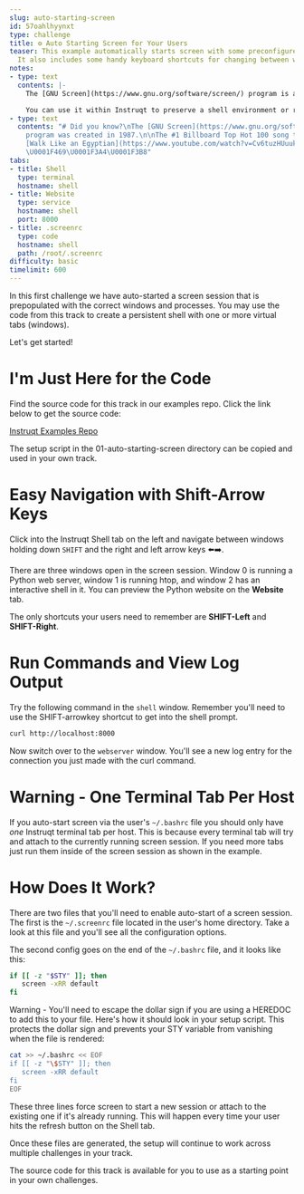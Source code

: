 ```yaml
---
slug: auto-starting-screen
id: 57oahlhyynxt
type: challenge
title: ⚙️ Auto Starting Screen for Your Users
teaser: This example automatically starts screen with some preconfigured windows.
  It also includes some handy keyboard shortcuts for changing between windows.
notes:
- type: text
  contents: |-
    The [GNU Screen](https://www.gnu.org/software/screen/) program is a Terminal Multiplexer.

    You can use it within Instruqt to preserve a shell environment or running command across multiple challenges.
- type: text
  contents: "# Did you know?\nThe [GNU Screen](https://www.gnu.org/software/screen/)
    program was created in 1987.\n\nThe #1 Billboard Top Hot 100 song that year was
    [Walk Like an Egyptian](https://www.youtube.com/watch?v=Cv6tuzHUuuk) by the Bangles.
    \U0001F469‍\U0001F3A4\U0001F3B8"
tabs:
- title: Shell
  type: terminal
  hostname: shell
- title: Website
  type: service
  hostname: shell
  port: 8000
- title: .screenrc
  type: code
  hostname: shell
  path: /root/.screenrc
difficulty: basic
timelimit: 600
---
```

<style type="text/css" rel="stylesheet">
hr.cyan { background-color: cyan; color: cyan; height: 2px; margin-bottom: -10px; }
h2.cyan { color: cyan; }
</style>In this first challenge we have auto-started a screen session that is prepopulated with the correct windows and processes. You may use the code from this track to create a persistent shell with one or more virtual tabs (windows).

Let's get started!

I'm Just Here for the Code
==========================

Find the source code for this track in our examples repo. Click the link below to get the source code:

[Instruqt Examples Repo](https://github.com/instruqt/examples/tree/master/instruqt-tracks/persist-shell-session)

The setup script in the 01-auto-starting-screen directory can be copied and used in your own track.

Easy Navigation with Shift-Arrow Keys
=====================================

Click into the Instruqt Shell tab on the left and navigate between windows holding down `SHIFT` and the right and left arrow keys ⬅️➡️.

There are three windows open in the screen session. Window 0 is running a Python web server, window 1 is running htop, and window 2 has an interactive shell in it. You can preview the Python website on the **Website** tab.

The only shortcuts your users need to remember are **SHIFT-Left** and **SHIFT-Right**.<br>

Run Commands and View Log Output
================================

Try the following command in the `shell` window. Remember you'll need to use the SHIFT-arrowkey shortcut to get into the shell prompt.

```bash
curl http://localhost:8000
```

Now switch over to the `webserver` window. You'll see a new log entry for the connection you just made with the curl command.<br>

Warning - One Terminal Tab Per Host
=====================================

If you auto-start screen via the user's `~/.bashrc` file you should only have *one* Instruqt terminal tab per host. This is because every terminal tab will try and attach to the currently running screen session. If you need more tabs just run them inside of the screen session as shown in the example.<br>

How Does It Work?
=================

There are two files that you'll need to enable auto-start of a screen session. The first is the `~/.screenrc` file located in the user's home directory. Take a look at this file and you'll see all the configuration options.

The second config goes on the end of the `~/.bashrc` file, and it looks like this:

```bash
if [[ -z "$STY" ]]; then
   screen -xRR default
fi
```

Warning - You'll need to escape the dollar sign if you are using a HEREDOC to add this to your file. Here's how it should look in your setup script. This protects the dollar sign and prevents your STY variable from vanishing when the file is rendered:

```bash
cat >> ~/.bashrc << EOF
if [[ -z "\$STY" ]]; then
   screen -xRR default
fi
EOF
```

These three lines force screen to start a new session or attach to the existing one if it's already running. This will happen every time your user hits the refresh button on the Shell tab.

Once these files are generated, the setup will continue to work across multiple challenges in your track.

The source code for this track is available for you to use as a starting point in your own challenges.
